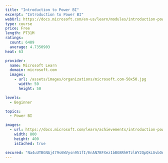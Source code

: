 ```yaml
---
title: "Introduction to Power BI"
excerpt: "Introduction to Power BI"
webUrl: https://docs.microsoft.com/en-us/learn/modules/introduction-power-bi/
type: course
price: Free
length: PT31M
ratings:
  count: 6489
  average: 4.7350903
heat: 63

provider:
  name: Microsoft Learn
  domain: microsoft.com
  images:
    - url: /assets/images/organizations/microsoft.com-50x50.jpg
      width: 50
      height: 50

levels:
  - Beginner

topics:
  - Power BI

images:
  - url: https://docs.microsoft.com/learn/achievements/introduction-power-bi-social.png
    width: 800
    height: 400
    isCached: true

secured: "Na4uUTBGNAj479s6WVysn951fI/EnAN7BFXez1bBGBRhHTzlWY2QpQkLGvbOnmyDIbGJYRS//fJ+1C58oIC33uJxdt2brzwLqDze+R3ttk1ql5BODdoqFVwZD60NFb+asLtCCg4w9ezFeL6VaXLtWPqOIFKYPNq4/uf+G5WCBn4clq77Zf6L39hgyLavep49j0R6diTkobenWA/PwEvEohhAgaty6K84tGGeM6u1c28PhmX5ThnZR7j28bC2YoubtPSw13lap5rgGDxBgCoTUV7ou3VikHsV3c3ioJG2K0VV+ZmiCMJ1mc6dFt4VEafYZf9MbYl2kvI1M4WInPSvvCpoMwjpY/0DAPE+TtJeAmidm+7IJT94OJALKMtB2WUo7+6wDeDcZlX+sO2ZvSQTIvze/t6TZmepp13HOZ9T3T8=;4VPIWUrYMthK2qDKFhUcIw=="
---
```


